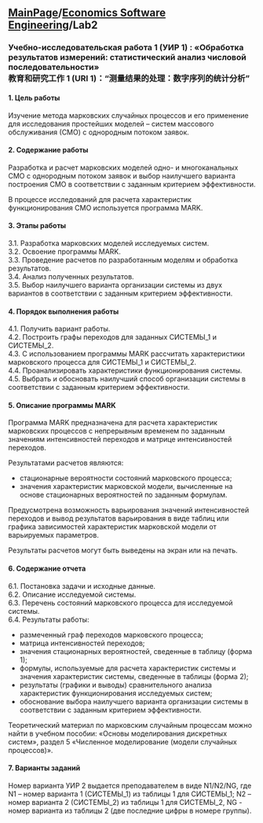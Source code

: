 ## [MainPage](../../index.md)/[Economics Software Engineering](../README.md)/Lab2


### Учебно-исследовательская работа 1 (УИР 1) : «Обработка результатов измерений: статистический анализ числовой последовательности» <br> 教育和研究工作 1 (URI 1)：“测量结果的处理：数字序列的统计分析”

#### 1. Цель работы

Изучение метода марковских случайных процессов и его применение для исследования простейших моделей – систем массового обслуживания (СМО) с однородным потоком заявок.

#### 2. Содержание работы

Разработка и расчет марковских моделей одно- и многоканальных СМО с однородным потоком заявок и выбор наилучшего варианта построения СМО в соответствии с заданным критерием эффективности.

В процессе исследований для расчета характеристик функционирования СМО используется программа MARK.

#### 3. Этапы работы

3.1. Разработка марковских моделей исследуемых систем.  
3.2. Освоение программы MARK.  
3.3. Проведение расчетов по разработанным моделям и обработка результатов.  
3.4. Анализ полученных результатов.  
3.5. Выбор наилучшего варианта организации системы из двух вариантов в соответствии с заданным критерием эффективности.

#### 4. Порядок выполнения работы

4.1. Получить вариант работы.  
4.2. Построить графы переходов для заданных СИСТЕМЫ_1 и СИСТЕМЫ_2.  
4.3. С использованием программы MARK рассчитать характеристики марковского процесса для СИСТЕМЫ_1 и СИСТЕМЫ_2.  
4.4. Проанализировать характеристики функционирования системы.  
4.5. Выбрать и обосновать наилучший способ организации системы в соответствии с заданным критерием эффективности.

#### 5. Описание программы MARK

Программа MARK предназначена для расчета характеристик марковских процессов с непрерывным временем по заданным значениям интенсивностей переходов и матрице интенсивностей переходов.

Результатами расчетов являются: 
- стационарные вероятности состояний марковского процесса; 
- значения характеристик марковской модели, вычисленные на основе стационарных вероятностей по заданным формулам.

Предусмотрена возможность варьирования значений интенсивностей переходов и вывод результатов варьирования в виде таблиц или графика зависимостей характеристик марковской модели от варьируемых параметров.

Результаты расчетов могут быть выведены на экран или на печать.

#### 6. Содержание отчета

6.1. Постановка задачи и исходные данные.  
6.2. Описание исследуемой системы.  
6.3. Перечень состояний марковского процесса для исследуемой системы.  
6.4. Результаты работы: 

- размеченный граф переходов марковского процесса; 
- матрица интенсивностей переходов; 
- значения стационарных вероятностей, сведенные в таблицу (форма 1); 
- формулы, используемые для расчета характеристик системы и значения характеристик системы, сведенные в таблицы (форма 2); 
- результаты (графики и выводы) сравнительного анализа характеристик функционирования исследуемых систем; 
- обоснование выбора наилучшего варианта организации системы в соответствии с заданным критерием эффективности.

Теоретический материал по марковским случайным процессам можно найти в учебном пособии: «Основы моделирования дискретных систем», раздел 5 «Численное моделирование (модели случайных процессов)».

#### 7. Варианты заданий 

Номер варианта УИР 2 выдается преподавателем в виде N1/N2/NG, где N1 – номер варианта 1 (СИСТЕМЫ_1) из таблицы 1 для СИСТЕМЫ_1; N2 – номер варианта 2 (СИСТЕМЫ_2) из таблицы 1  для СИСТЕМЫ_2, NG - номер варианта из таблицы 2  (две последние цифры в номере группы).